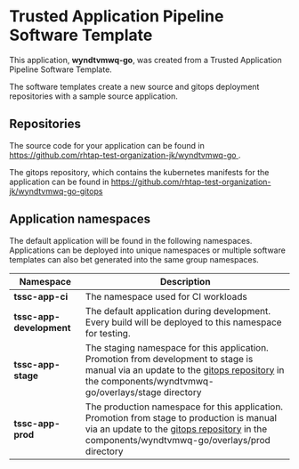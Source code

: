 # Trusted Application Pipeline Software Template

This application, **wyndtvmwq-go**, was created from a Trusted Application Pipeline Software Template.

The software templates create a new source and gitops deployment repositories with a sample source application. 

## Repositories

The source code for your application can be found in [https://github.com/rhtap-test-organization-jk/wyndtvmwq-go ](https://github.com/rhtap-test-organization-jk/wyndtvmwq-go ).
 
The gitops repository, which contains the kubernetes manifests for the application can be found in 
[https://github.com/rhtap-test-organization-jk/wyndtvmwq-go-gitops ](https://github.com/rhtap-test-organization-jk/wyndtvmwq-go-gitops ) 

## Application namespaces 

The default application will be found in the following namespaces. Applications can be deployed into unique namespaces or multiple software templates can also bet generated into the same group namespaces.  

|  Namespace   |  Description   |  
| -------- | -------- |
| **tssc-app-ci** | The namespace used for CI workloads |
| **tssc-app-development** | The default application during development. Every build will be deployed to this namespace for testing. |
| **tssc-app-stage** | The staging namespace for this application. Promotion from development to stage is manual via an update to the [gitops repository](https://github.com/rhtap-test-organization-jk/wyndtvmwq-go-gitops ) in the components/wyndtvmwq-go/overlays/stage directory |
| **tssc-app-prod** | The production namespace for this application. Promotion from stage to production is manual via an update to the [gitops repository](https://github.com/rhtap-test-organization-jk/wyndtvmwq-go-gitops ) in the components/wyndtvmwq-go/overlays/prod directory |